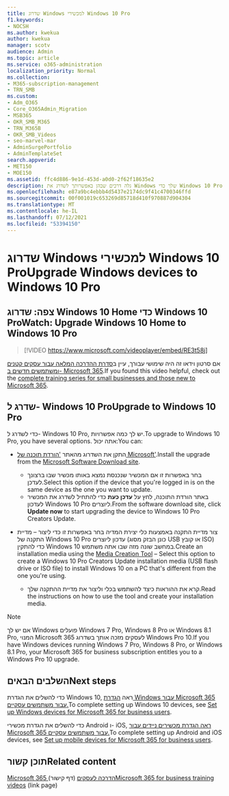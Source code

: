 ```yaml
---
title: שדרוג Windows למכשירי Windows 10 Pro
f1.keywords:
- NOCSH
ms.author: kwekua
author: kwekua
manager: scotv
audience: Admin
ms.topic: article
ms.service: o365-administration
localization_priority: Normal
ms.collection:
- M365-subscription-management
- TRN_SMB
ms.custom:
- Adm_O365
- Core_O365Admin_Migration
- MSB365
- OKR_SMB_M365
- TRN_M365B
- OKR_SMB_Videos
- seo-marvel-mar
- AdminSurgePortfolio
- AdminTemplateSet
search.appverid:
- MET150
- MOE150
ms.assetid: ffc4d886-9e1d-453d-a0d0-2f62f18635e2
description: גלה דרכים שבהן באפשרותך לשדרג את Windows שלך כדי Windows 10 Pro להשתמש בתכונות אבטחה ורשתות עסקיות מתקדמות יותר.
ms.openlocfilehash: e87a9bc4ebbb4d5437e2174dc9f41c4700346ffd
ms.sourcegitcommit: 00f001019c653269d85718d410f970887d904304
ms.translationtype: MT
ms.contentlocale: he-IL
ms.lasthandoff: 07/12/2021
ms.locfileid: "53394150"
---
```

# <a name="upgrade-windows-devices-to-windows-10-pro"></a><span data-ttu-id="f6bb6-103">שדרוג Windows למכשירי Windows 10 Pro</span><span class="sxs-lookup"><span data-stu-id="f6bb6-103">Upgrade Windows devices to Windows 10 Pro</span></span>

## <a name="watch-upgrade-windows-10-home-to-windows-10-pro"></a><span data-ttu-id="f6bb6-104">צפה: שדרוג Windows 10 Home כדי Windows 10 Pro</span><span class="sxs-lookup"><span data-stu-id="f6bb6-104">Watch: Upgrade Windows 10 Home to Windows 10 Pro</span></span>

> [!VIDEO https://www.microsoft.com/videoplayer/embed/RE3t58j]

<span data-ttu-id="f6bb6-105">אם סרטון וידאו זה היה שימושי עבורך, עיין ב[סדרת ההדרכה המלאה עבור עסקים קטנים ומשתמשים חדשים ב- Microsoft 365](../business-video/index.yml).</span><span class="sxs-lookup"><span data-stu-id="f6bb6-105">If you found this video helpful, check out the [complete training series for small businesses and those new to Microsoft 365](../business-video/index.yml).</span></span>

## <a name="upgrade-to-windows-10-pro"></a><span data-ttu-id="f6bb6-106">שדרג ל- Windows 10 Pro</span><span class="sxs-lookup"><span data-stu-id="f6bb6-106">Upgrade to Windows 10 Pro</span></span>

<span data-ttu-id="f6bb6-107">כדי לשדרג ל- Windows 10 Pro, יש לך כמה אפשרויות.</span><span class="sxs-lookup"><span data-stu-id="f6bb6-107">To upgrade to Windows 10 Pro, you have several options.</span></span> <span data-ttu-id="f6bb6-108">אתה יכול:</span><span class="sxs-lookup"><span data-stu-id="f6bb6-108">You can:</span></span>

- <span data-ttu-id="f6bb6-109">התקן את השדרוג מהאתר ['הורדת תוכנה של Microsoft'](https://go.microsoft.com/fwlink/?LinkID=836951).</span><span class="sxs-lookup"><span data-stu-id="f6bb6-109">Install the upgrade from the [Microsoft Software Download site](https://go.microsoft.com/fwlink/?LinkID=836951).</span></span>
  - <span data-ttu-id="f6bb6-110">בחר באפשרות זו אם המכשיר שנכנסת נמצא באותו מכשיר שבו ברצונך לעדכן.</span><span class="sxs-lookup"><span data-stu-id="f6bb6-110">Select this option if the device that you're logged in is on the same device as the one you want to update.</span></span>
  - <span data-ttu-id="f6bb6-111">באתר הורדת התוכנה, לחץ על **עדכן כעת** כדי להתחיל לשדרג את המכשיר לעדכון Windows 10 Pro ליוצרים.</span><span class="sxs-lookup"><span data-stu-id="f6bb6-111">From the software download site, click **Update now** to start upgrading the device to Windows 10 Pro Creators Update.</span></span>

- <span data-ttu-id="f6bb6-112">צור מדיית התקנה [](https://go.microsoft.com/fwlink/?LinkID=836960) באמצעות כלי יצירת המדיה בחר באפשרות זו כדי ליצור &ndash; מדיית התקנה של Windows 10 Pro עדכון ליוצרים (כונן הבזק מסוג USB או קובץ ISO) כדי להתקין Windows 10 במחשב שונה מזה שבו אתה משתמש.</span><span class="sxs-lookup"><span data-stu-id="f6bb6-112">Create an installation media using the [Media Creation Tool](https://go.microsoft.com/fwlink/?LinkID=836960) &ndash; Select this option to create a Windows 10 Pro Creators Update installation media (USB flash drive or ISO file) to install Windows 10 on a PC that's different from the one you're using.</span></span>
  - <span data-ttu-id="f6bb6-113">קרא את ההוראות כיצד להשתמש בכלי וליצור את מדיית ההתקנה שלך.</span><span class="sxs-lookup"><span data-stu-id="f6bb6-113">Read the instructions on how to use the tool and create your installation media.</span></span>

> [!NOTE]
> <span data-ttu-id="f6bb6-114">אם יש לך Windows פועלים Windows 7 Pro, Windows 8 Pro או Windows 8.1 Pro, המנוי Microsoft 365 לעסקים מזכה אותך בשדרוג Windows Pro 10.</span><span class="sxs-lookup"><span data-stu-id="f6bb6-114">If you have Windows devices running Windows 7 Pro, Windows 8 Pro, or Windows 8.1 Pro, your Microsoft 365 for business subscription entitles you to a Windows Pro 10 upgrade.</span></span>

## <a name="next-steps"></a><span data-ttu-id="f6bb6-115">השלבים הבאים</span><span class="sxs-lookup"><span data-stu-id="f6bb6-115">Next steps</span></span>

<span data-ttu-id="f6bb6-116">כדי להשלים את הגדרת Windows 10, ראה [הגדרת Windows עבור Microsoft 365 עבור משתמשים עסקיים.](set-up-windows-devices.md)</span><span class="sxs-lookup"><span data-stu-id="f6bb6-116">To complete setting up Windows 10 devices, see [Set up Windows devices for Microsoft 365 for business users](set-up-windows-devices.md).</span></span>

<span data-ttu-id="f6bb6-117">כדי להשלים את הגדרת מכשירי Android ו- iOS, [ראה הגדרת מכשירים ניידים עבור Microsoft 365 עבור משתמשים עסקיים.](set-up-mobile-devices.md)</span><span class="sxs-lookup"><span data-stu-id="f6bb6-117">To complete setting up Android and iOS devices, see [Set up mobile devices for Microsoft 365 for business users](set-up-mobile-devices.md).</span></span>

## <a name="related-content"></a><span data-ttu-id="f6bb6-118">תוכן קשור</span><span class="sxs-lookup"><span data-stu-id="f6bb6-118">Related content</span></span>

<span data-ttu-id="f6bb6-119">[Microsoft 365 הדרכה לעסקים](../business-video/index.yml) (דף קישור)</span><span class="sxs-lookup"><span data-stu-id="f6bb6-119">[Microsoft 365 for business training videos](../business-video/index.yml) (link page)</span></span>

